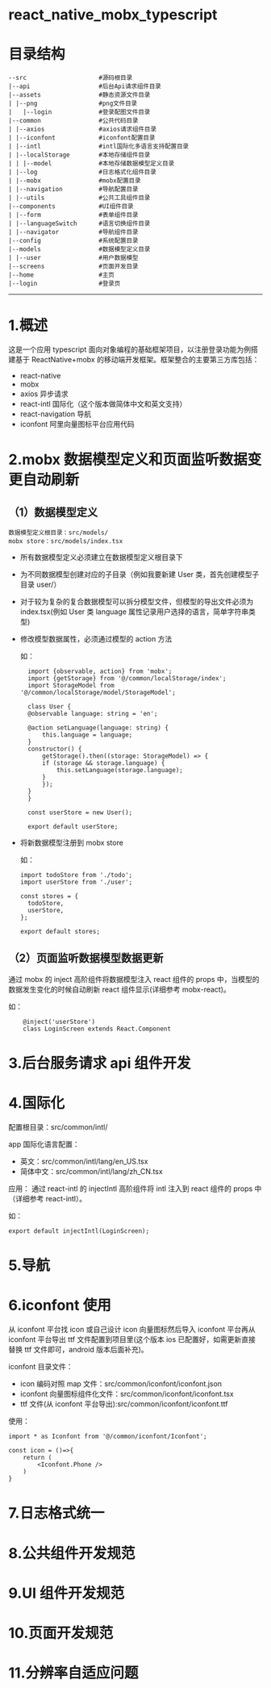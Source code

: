 # react_native_mobx_typescript

# 目录结构

```
--src                    #源码根目录
|--api                   #后台Api请求组件目录
|--assets                #静态资源文件目录
| |--png                 #png文件目录
|   |--login             #登录配图文件目录
|--common                #公共代码目录
| |--axios               #axios请求组件目录
| |--iconfont            #iconfont配置目录
| |--intl                #intl国际化多语言支持配置目录
| |--localStorage        #本地存储组件目录
| | |--model             #本地存储数据模型定义目录
| |--log                 #日志格式化组件目录
| |--mobx                #mobx配置目录
| |--navigation          #导航配置目录
| |--utils               #公共工具组件目录
|--components            #UI组件目录
| |--form                #表单组件目录
| |--languageSwitch      #语言切换组件目录
| |--navigator           #导航组件目录
|--config                #系统配置目录
|--models                #数据模型定义目录
| |--user                #用户数据模型
|--screens               #页面开发目录
|--home                  #主页
|--login                 #登录页
```

---

# 1.概述

这是一个应用 typescript 面向对象编程的基础框架项目，以注册登录功能为例搭建基于 ReactNative+mobx 的移动端开发框架。框架整合的主要第三方库包括：

- react-native
- mobx
- axios 异步请求
- react-intl 国际化（这个版本做简体中文和英文支持）
- react-navigation 导航
- iconfont 阿里向量图标平台应用代码

# 2.mobx 数据模型定义和页面监听数据变更自动刷新

## （1）数据模型定义

    数据模型定义根目录：src/models/
    mobx store：src/models/index.tsx

- 所有数据模型定义必须建立在数据模型定义根目录下
- 为不同数据模型创建对应的子目录（例如我要新建 User 类，首先创建模型子目录 user/）
- 对于较为复杂的复合数据模型可以拆分模型文件，但模型的导出文件必须为 index.tsx(例如 User 类 language 属性记录用户选择的语言，简单字符串类型)
- 修改模型数据属性，必须通过模型的 action 方法

  如：

  ```
    import {observable, action} from 'mobx';
    import {getStorage} from '@/common/localStorage/index';
    import StorageModel from '@/common/localStorage/model/StorageModel';

    class User {
    @observable language: string = 'en';

    @action setLanguage(language: string) {
        this.language = language;
    }
    constructor() {
        getStorage().then((storage: StorageModel) => {
        if (storage && storage.language) {
            this.setLanguage(storage.language);
        }
        });
    }
    }

    const userStore = new User();

    export default userStore;
  ```

- 将新数据模型注册到 mobx store

  如：

  ```
  import todoStore from './todo';
  import userStore from './user';

  const stores = {
    todoStore,
    userStore,
  };

  export default stores;
  ```

## （2）页面监听数据模型数据更新

通过 mobx 的 inject 高阶组件将数据模型注入 react 组件的 props 中，当模型的数据发生变化的时候自动刷新 react 组件显示(详细参考 mobx-react)。

如：

```
    @inject('userStore')
    class LoginScreen extends React.Component
```

# 3.后台服务请求 api 组件开发

# 4.国际化

配置根目录：src/common/intl/

app 国际化语言配置：

- 英文：src/common/intl/lang/en_US.tsx
- 简体中文：src/common/intl/lang/zh_CN.tsx

应用：
通过 react-intl 的 injectIntl 高阶组件将 intl 注入到 react 组件的 props 中（详细参考 react-intl）。

如：

```
export default injectIntl(LoginScreen);
```

# 5.导航

# 6.iconfont 使用

从 iconfont 平台找 icon 或自己设计 icon 向量图标然后导入 iconfont 平台再从 iconfont 平台导出 ttf 文件配置到项目里(这个版本 ios 已配置好，如需更新直接替换 ttf 文件即可，android 版本后面补充)。

iconfont 目录文件：

- icon 编码对照 map 文件：src/common/iconfont/iconfont.json
- iconfont 向量图标组件化文件：src/common/iconfont/iconfont.tsx
- ttf 文件(从 iconfont 平台导出):src/common/iconfont/iconfont.ttf

使用：

```
import * as Iconfont from '@/common/iconfont/Iconfont';

const icon = ()=>{
    return (
        <Iconfont.Phone />
    )
}
```

# 7.日志格式统一

# 8.公共组件开发规范

# 9.UI 组件开发规范

# 10.页面开发规范

# 11.分辨率自适应问题

```

```
